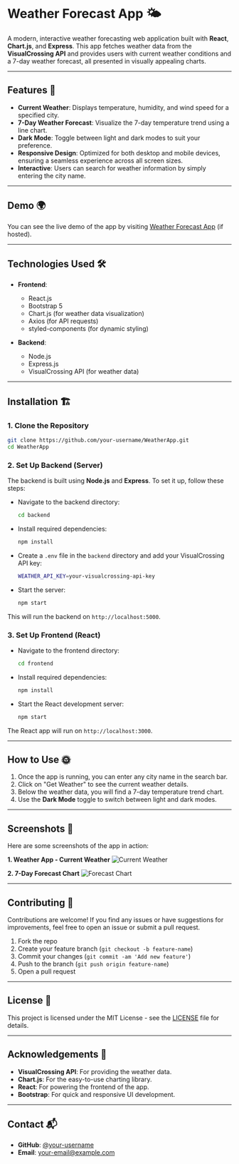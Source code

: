 
# Weather Forecast App 🌤️

A modern, interactive weather forecasting web application built with **React**, **Chart.js**, and **Express**. This app fetches weather data from the **VisualCrossing API** and provides users with current weather conditions and a 7-day weather forecast, all presented in visually appealing charts.

---

## Features 🚀

- **Current Weather**: Displays temperature, humidity, and wind speed for a specified city.
- **7-Day Weather Forecast**: Visualize the 7-day temperature trend using a line chart.
- **Dark Mode**: Toggle between light and dark modes to suit your preference.
- **Responsive Design**: Optimized for both desktop and mobile devices, ensuring a seamless experience across all screen sizes.
- **Interactive**: Users can search for weather information by simply entering the city name.

---

## Demo 🌍

You can see the live demo of the app by visiting [Weather Forecast App](https://your-app-link.com) (if hosted).

---

## Technologies Used 🛠️

- **Frontend**:
  - React.js
  - Bootstrap 5
  - Chart.js (for weather data visualization)
  - Axios (for API requests)
  - styled-components (for dynamic styling)
  
- **Backend**:
  - Node.js
  - Express.js
  - VisualCrossing API (for weather data)

---

## Installation 🏗️

### 1. Clone the Repository

```bash
git clone https://github.com/your-username/WeatherApp.git
cd WeatherApp
```

### 2. Set Up Backend (Server)

The backend is built using **Node.js** and **Express**. To set it up, follow these steps:

- Navigate to the backend directory:
  
  ```bash
  cd backend
  ```

- Install required dependencies:

  ```bash
  npm install
  ```

- Create a `.env` file in the `backend` directory and add your VisualCrossing API key:

  ```bash
  WEATHER_API_KEY=your-visualcrossing-api-key
  ```

- Start the server:

  ```bash
  npm start
  ```

This will run the backend on `http://localhost:5000`.

### 3. Set Up Frontend (React)

- Navigate to the frontend directory:

  ```bash
  cd frontend
  ```

- Install required dependencies:

  ```bash
  npm install
  ```

- Start the React development server:

  ```bash
  npm start
  ```

The React app will run on `http://localhost:3000`.

---

## How to Use 🌞

1. Once the app is running, you can enter any city name in the search bar.
2. Click on "Get Weather" to see the current weather details.
3. Below the weather data, you will find a 7-day temperature trend chart.
4. Use the **Dark Mode** toggle to switch between light and dark modes.

---

## Screenshots 📸

Here are some screenshots of the app in action:

**1. Weather App - Current Weather**
![Current Weather](https://via.placeholder.com/600x400?text=Current+Weather+Screen)

**2. 7-Day Forecast Chart**
![Forecast Chart](https://via.placeholder.com/600x400?text=7-Day+Forecast+Chart)

---

## Contributing 🤝

Contributions are welcome! If you find any issues or have suggestions for improvements, feel free to open an issue or submit a pull request.

1. Fork the repo
2. Create your feature branch (`git checkout -b feature-name`)
3. Commit your changes (`git commit -am 'Add new feature'`)
4. Push to the branch (`git push origin feature-name`)
5. Open a pull request

---

## License 📄

This project is licensed under the MIT License - see the [LICENSE](LICENSE) file for details.

---

## Acknowledgements 🎉

- **VisualCrossing API**: For providing the weather data.
- **Chart.js**: For the easy-to-use charting library.
- **React**: For powering the frontend of the app.
- **Bootstrap**: For quick and responsive UI development.

---

## Contact 📬

- **GitHub**: [@your-username](https://github.com/your-username)
- **Email**: your-email@example.com
